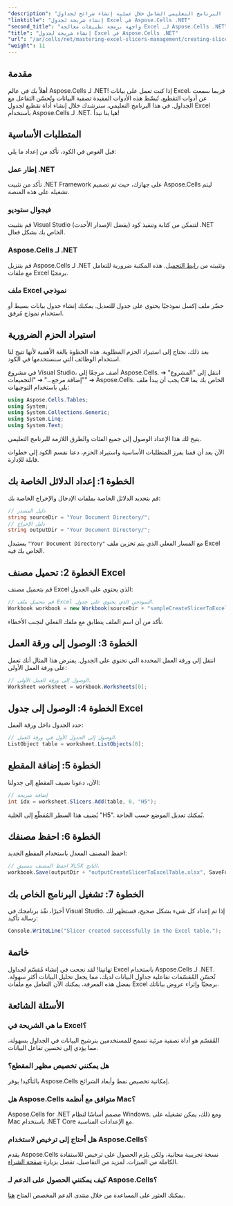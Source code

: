 ```yaml
---
"description": "يرشدك هذا البرنامج التعليمي الشامل خلال عملية إنشاء شرائح لجداول Excel باستخدام Aspose.Cells لـ .NET. تعلّم كيفية إعداد بيئتك، وتحميل مصنف Excel، وإضافة شرائح تفاعلية لتحسين قدراتك على تحليل البيانات."
"linktitle": "إنشاء شريحة لجدول Excel في Aspose.Cells .NET"
"second_title": "واجهة برمجة تطبيقات معالجة Excel لـ Aspose.Cells .NET"
"title": "إنشاء شريحة لجدول Excel في Aspose.Cells .NET"
"url": "/ar/cells/net/mastering-excel-slicers-management/creating-slicer-for-excel-table/"
"weight": 11
---
```


## مقدمة

أهلاً بك في عالم Aspose.Cells لـ .NET! إذا كنت تعمل على بيانات Excel، فربما سمعت عن أدوات التقطيع. تُبسّط هذه الأدوات المفيدة تصفية البيانات وتُحسّن التفاعل مع الجداول. في هذا البرنامج التعليمي، سنرشدك خلال إنشاء أداة تقطيع لجدول Excel باستخدام Aspose.Cells لـ .NET. هيا بنا نبدأ!

## المتطلبات الأساسية

قبل الغوص في الكود، تأكد من إعداد ما يلي:

### إطار عمل .NET
تأكد من تثبيت .NET Framework على جهازك، حيث تم تصميم Aspose.Cells ليتم تشغيله على هذه المنصة.

### فيجوال ستوديو
قم بتثبيت Visual Studio (يفضل الإصدار الأحدث) لتتمكن من كتابة وتنفيذ كود .NET الخاص بك بشكل فعال.

### Aspose.Cells لـ .NET
قم بتنزيل Aspose.Cells لـ .NET وتثبيته من [رابط التحميل](https://releases.aspose.com/cells/net/). هذه المكتبة ضرورية للتعامل مع ملفات Excel برمجيًا.

### ملف Excel نموذجي
حضّر ملف إكسل نموذجيًا يحتوي على جدول للتعديل. يمكنك إنشاء جدول بيانات بسيط أو استخدام نموذج مُرفق.

## استيراد الحزم الضرورية

بعد ذلك، نحتاج إلى استيراد الحزم المطلوبة. هذه الخطوة بالغة الأهمية لأنها تتيح لنا استخدام الوظائف التي سنستخدمها في الكود.

في مشروع Visual Studio، أضف مرجعًا إلى Aspose.Cells. انتقل إلى "المشروع" ➔ "إضافة مرجع..." ➔ "التجميعات" ➔ Aspose.Cells. يجب أن يبدأ ملف C# الخاص بك بما يلي باستخدام التوجيهات:

```csharp
using Aspose.Cells.Tables;
using System;
using System.Collections.Generic;
using System.Linq;
using System.Text;
```

يتيح لك هذا الإعداد الوصول إلى جميع الفئات والطرق اللازمة للبرنامج التعليمي.

الآن بعد أن قمنا بفرز المتطلبات الأساسية واستيراد الحزم، دعنا نقسم الكود إلى خطوات قابلة للإدارة.

## الخطوة 1: إعداد الدلائل الخاصة بك

قم بتحديد الدلائل الخاصة بملفات الإدخال والإخراج الخاصة بك:

```csharp
// دليل المصدر
string sourceDir = "Your Document Directory/";
// دليل الإخراج
string outputDir = "Your Document Directory/";
```

يستبدل `"Your Document Directory"` مع المسار الفعلي الذي يتم تخزين ملف Excel الخاص بك فيه.

## الخطوة 2: تحميل مصنف Excel

قم بتحميل مصنف Excel الذي يحتوي على الجدول:

```csharp
// قم بتحميل ملف Excel النموذجي الذي يحتوي على جدول.
Workbook workbook = new Workbook(sourceDir + "sampleCreateSlicerToExcelTable.xlsx");
```

تأكد من أن اسم الملف يتطابق مع ملفك الفعلي لتجنب الأخطاء.

## الخطوة 3: الوصول إلى ورقة العمل

انتقل إلى ورقة العمل المحددة التي تحتوي على الجدول. يفترض هذا المثال أنك تعمل على ورقة العمل الأولى:

```csharp
// الوصول إلى ورقة العمل الأولى.
Worksheet worksheet = workbook.Worksheets[0];
```

## الخطوة 4: الوصول إلى جدول Excel

حدد الجدول داخل ورقة العمل:

```csharp
// الوصول إلى الجدول الأول في ورقة العمل.
ListObject table = worksheet.ListObjects[0];
```

## الخطوة 5: إضافة المقطع

الآن، دعونا نضيف المقطع إلى جدولنا:

```csharp
// إضافة شريحة
int idx = worksheet.Slicers.Add(table, 0, "H5");
```

يُضيف هذا السطر المُقطّع إلى الخلية "H5". يُمكنك تعديل الموضع حسب الحاجة.

## الخطوة 6: احفظ مصنفك

احفظ المصنف المعدل باستخدام المقطع الجديد:

```csharp
// احفظ المصنف بتنسيق XLSX الناتج.
workbook.Save(outputDir + "outputCreateSlicerToExcelTable.xlsx", SaveFormat.Xlsx);
```

## الخطوة 7: تشغيل البرنامج الخاص بك

أخيرًا، نفّذ برنامجك في Visual Studio. إذا تم إعداد كل شيء بشكل صحيح، فستظهر لك رسالة تأكيد:

```csharp
Console.WriteLine("Slicer created successfully in the Excel table.");
```

## خاتمة

تهانينا! لقد نجحت في إنشاء مُقسّم لجداول Excel باستخدام Aspose.Cells لـ .NET. تُحسّن المُقسّمات تفاعلية جداول البيانات لديك، مما يجعل تحليل البيانات أكثر سهولة. بفضل هذه المعرفة، يمكنك الآن التعامل مع ملفات Excel برمجيًا وإثراء عروض بياناتك.

## الأسئلة الشائعة

### ما هي الشريحة في Excel؟
المُقسّم هو أداة تصفية مرئية تسمح للمستخدمين بترشيح البيانات في الجداول بسهولة، مما يؤدي إلى تحسين تفاعل البيانات.

### هل يمكنني تخصيص مظهر المقطع؟
بالتأكيد! يوفر Aspose.Cells إمكانية تخصيص نمط وأبعاد الشرائح.

### هل Aspose.Cells متوافق مع أنظمة Mac؟
Aspose.Cells for .NET مصمم أساسًا لنظام Windows. ومع ذلك، يمكن تشغيله على Mac باستخدام .NET Core مع الإعدادات المناسبة.

### هل أحتاج إلى ترخيص لاستخدام Aspose.Cells؟
يقدم Aspose.Cells نسخة تجريبية مجانية، ولكن يلزم الحصول على ترخيص للاستفادة الكاملة من الميزات. لمزيد من التفاصيل، تفضل بزيارة [صفحة الشراء](https://purchase.aspose.com/buy).

### كيف يمكنني الحصول على الدعم لـ Aspose.Cells؟
يمكنك العثور على المساعدة من خلال منتدى الدعم المخصص المتاح [هنا](https://forum.aspose.com/c/cells/9).
